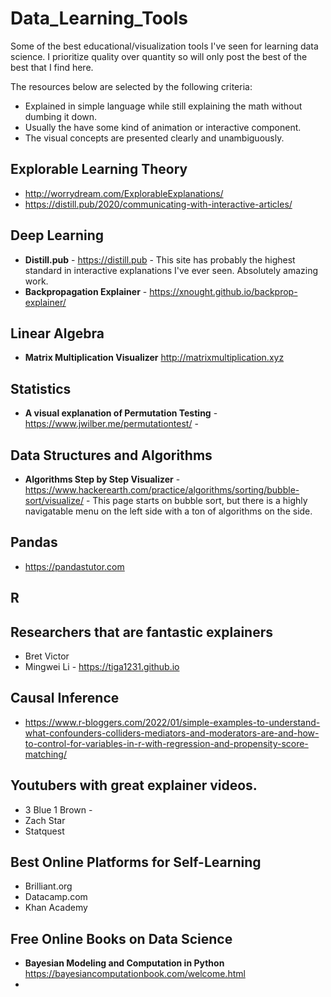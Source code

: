 # Data_Learning_Tools
Some of the best educational/visualization tools I've seen for learning data science.  I prioritize quality over quantity so will only post the best of the best that I find here. 

The resources below are selected by the following criteria:
* Explained in simple language while still explaining the math without dumbing it down.
* Usually the have some kind of animation or interactive component.
* The visual concepts are presented clearly and unambiguously.



## Explorable Learning Theory
* http://worrydream.com/ExplorableExplanations/
* https://distill.pub/2020/communicating-with-interactive-articles/

## Deep Learning

* **Distill.pub** - https://distill.pub - This site has probably the highest standard in interactive explanations I've ever seen.  Absolutely amazing work.
* **Backpropagation Explainer** - https://xnought.github.io/backprop-explainer/

## Linear Algebra

* **Matrix Multiplication Visualizer** http://matrixmultiplication.xyz

## Statistics
* **A visual explanation of Permutation Testing** - https://www.jwilber.me/permutationtest/ - 

## Data Structures and Algorithms
* **Algorithms Step by Step Visualizer** - https://www.hackerearth.com/practice/algorithms/sorting/bubble-sort/visualize/ - This page starts on bubble sort, but there is a highly navigatable menu on the left side with a ton of algorithms on the side.

## Pandas

* https://pandastutor.com

## R

## Researchers that are fantastic explainers

* Bret Victor
* Mingwei Li - https://tiga1231.github.io

## Causal Inference
* https://www.r-bloggers.com/2022/01/simple-examples-to-understand-what-confounders-colliders-mediators-and-moderators-are-and-how-to-control-for-variables-in-r-with-regression-and-propensity-score-matching/

## Youtubers with great explainer videos.

* 3 Blue 1 Brown - 
* Zach Star
* Statquest

## Best Online Platforms for Self-Learning

* Brilliant.org
* Datacamp.com
* Khan Academy

## Free Online Books on Data Science
* **Bayesian Modeling and Computation in Python** https://bayesiancomputationbook.com/welcome.html
* 
